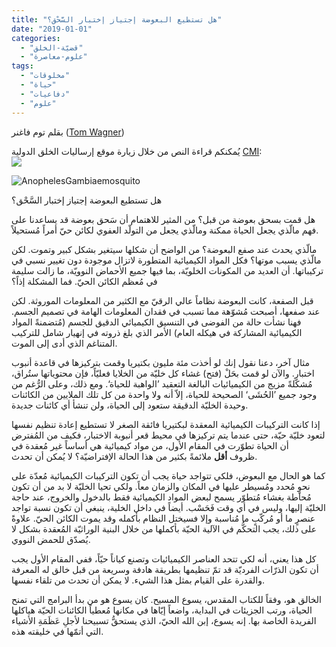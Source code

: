 ```yaml
---
title: "هل تستطيع البعوضة إجتياز إختبار السَّحْق؟"
date: "2019-01-01"
categories: 
  - "قضيّة-الخلق"
  - "علوم-معاصرة"
tags: 
  - "مخلوقات"
  - "حياة"
  - "دفاعيات"
  - "علوم"
---
```


بقلم توم فاغنر ([Tom Wagner](https://creation.com/tom-wagner))

يُمكنكم قراءة النص من خلال زيارة موقع إرساليات الخلق الدولية [CMI](http://www.creation.com/arabic):  
[![](images/cmi.png)](https://creation.com/a/12840)

![AnophelesGambiaemosquito](images/AnophelesGambiaemosquito.jpg)

هل تستطيع البعوضة إجتياز إختبار السَّحْق؟

هل قمت بسحق بعوضة من قبل؟ من المثير للاهتمام أن سَحق بعوضة قد يساعدنا على فهم مالّذي يجعل الحياة ممكنة ومالّذي يجعل من التولّد العفوي لكائن حيّ أمراً مُستحيلاً.

مالّذي يحدث عند صفع البعوضة؟ من الواضح أن شكلها سيتغير بشكل كبير وتموت. لكن مالّذي يسبب موتها؟ فكل المواد الكيميائية المتطورة لاتزال موجودة دون تغيير نسبي في تركيباتها. أن العديد من المكونات الخلويّة، بما فيها جميع الأحماض النوويّة، ما زالت سليمة في مُعظم الكائن الحيّ. فما المشكلة إذاً؟

قبل الصفعة، كانت البعوضة نظاماً عالي الرقيّ مع الكثير من المعلومات الموروثة. لكن عند صفعها، أصبحت مُشوّهة مما تسبب في فقدان المعلومات الهامة في تصميم الجسم. فهنا نشأت حالة من الفوضى في التنسيق الكيميائي الدقيق للجسم (مُتضمنةً المواد الكيميائية المشاركة في هيكله العام) الأمر الذي بلغ ذروته في إنهيار شامل للتركيب المتناغم الذي أدى إلى الموت.

مثال آخر، دعنا نقول إنك لو أخذت مئة مليون بكتيريا وقمت بتركيزها في قاعدة أنبوب اختبار. والآن لو قمت بحَلْ (فتح) غشاء كل خليّة من الخلايا فعليّاً، فإن محتوياتها ستُراق، مُشكّلةً مزيج من الكيميائيات البالغة التعقيد ’الواهبة للحياة‘. ومع ذلك، وعلى الرُّغم من وجود جميع ’الحُشَى‘ الصحيحة للحياة، إلاّ أنه ولا واحدة من كل تلك الملايين من الكائنات وحيدة الخليّة الدقيقة ستعود إلى الحياة، ولن تنشأ أي كائنات جديدة.

إذا كانت التركيبات الكيميائية المعقدة لبكتيريا فائقة الصغر لا تستطيع إعادة تنظيم نفسها لتعود خليّة حيّة، حتى عندما يتم تركيزها في محيط قعر أنبوبة الاختبار، فكيف من المُفترض أن الحياة تطوّرت في المقام الأول، من مواد كيميائية هي أساساً غير مُعقدة في ظروف **أقل** ملائمةً بكثير من هذا الحالة الإفتراضيّة؟ لا يُمكن أن تحدث.

كما هو الحال مع البعوض، فلكي تتواجد حياة يجب أن تكون التركيبات الكيميائية مُعدّة على نحوٍ مُحدد ومُسيطر عليها في المكان والزمان معاً. ولكي تحيا الخليّة لا بد من أن تكون مُحاطة بغشاء مُتطوّر يسمح لبعض المواد الكيميائية فقط بالدخول والخروج، عند حاجة الخليّة إليها، وليس في أي وقت فَحَسْب. أيضاً في داخل الخلية، ينبغي أن تكون نسبة تواجد عنصرٍ ما أو مُركّبٍ ما مُناسبة وإلا فسيختل النظام بأكمله وقد يموت الكائن الحيّ. علاوةً على ذلك، يجب التحكُّم في الآلية الحيّة بأكملها من خلال البنية الوراثيّة المُعقدة بشكل لا يُصدّق للحمض النووي.

كل هذا يعني، أنه لكي تتحد العناصر الكيميائيات وتصنع كياناً حيّاً، ففي المقام الأول يجب أن تكون الذرّات الفرديّة قد تمّ تنظيمها بطريقة هادفة وسريعة من قبل خالق له المعرفة والقدرة على القيام بمثل هذا الشيء. لا يمكن أن تحدث من تلقاء نفسها.

الخالق هو، وفقاً للكتاب المقدس، يسوع المسيح. كان يسوع هو من بدأ البرامج التي تمنح الحياة، ورتب الجزيئات في البداية، واضعاً إيّاها في مكانها مُعطياً الكائنات الحيّة هياكلها الفريدة الخاصة بها. إنه يسوع، إبن الله الحيّ، الذي يستحقُّ تسبيحنا لأجلِ عَظَمَةِ الأشياء التي أتمّها في خليقته هذه.
